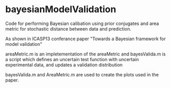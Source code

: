 # bayesianModelValidation

Code for performing Bayesian calibation using prior conjugates and area metric for stochastic distance between data and prediction.

As shown in ICASP13 conferance paper "Towards a Bayesian framework for model validation"

areaMetric.m is an impletementation of the areaMetric
and bayesValida.m is a script which defines an uncertain test function with uncertain experimental data, and updates a validation distribution


bayesValida.m and AreaMetric.m are used to create the plots used in the paper.
